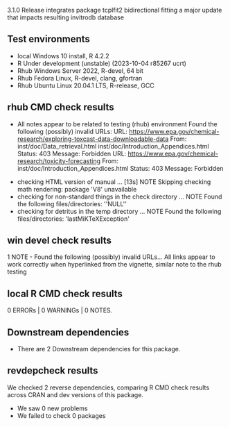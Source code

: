 3.1.0 Release integrates package tcplfit2 bidirectional fitting a major update that impacts resulting invitrodb database

## Test environments

* local Windows 10 install, R 4.2.2
* R Under development (unstable) (2023-10-04 r85267 ucrt)
* Rhub Windows Server 2022, R-devel, 64 bit
* Rhub Fedora Linux, R-devel, clang, gfortran
* Rhub Ubuntu Linux 20.04.1 LTS, R-release, GCC

## rhub CMD check results
- All notes appear to be related to testing (rhub) environment
Found the following (possibly) invalid URLs:
  URL: https://www.epa.gov/chemical-research/exploring-toxcast-data-downloadable-data
    From: inst/doc/Data_retrieval.html
          inst/doc/Introduction_Appendices.html
    Status: 403
    Message: Forbidden
  URL: https://www.epa.gov/chemical-research/toxicity-forecasting
    From: inst/doc/Introduction_Appendices.html
    Status: 403
    Message: Forbidden
* checking HTML version of manual ... [13s] NOTE
Skipping checking math rendering: package 'V8' unavailable
* checking for non-standard things in the check directory ... NOTE
Found the following files/directories:
  ''NULL''
* checking for detritus in the temp directory ... NOTE
Found the following files/directories:
  'lastMiKTeXException'

## win devel check results
1 NOTE - Found the following (possibly) invalid URLs...
All links appear to work correctly when hyperlinked from the vignette, similar note to the rhub testing

## local R CMD check results

0 ERRORs | 0 WARNINGs | 0 NOTES.

## Downstream dependencies

* There are 2 Downstream dependencies for this package.

## revdepcheck results

We checked 2 reverse dependencies, comparing R CMD check results across CRAN and dev versions of this package.

 * We saw 0 new problems
 * We failed to check 0 packages

